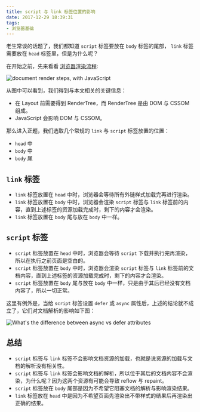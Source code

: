 ```yaml
---
title: script 与 link 标签位置的影响
date: 2017-12-29 18:39:31
tags:
- 浏览器基础
---
```

老生常谈的话题了，我们都知道 `script` 标签要放在 `body` 标签的尾部， `link` 标签需要放在 `head` 标签里，但是为什么呢？

在开始之前，先来看看 [浏览器渲染流程](https://calendar.perfplanet.com/2012/deciphering-the-critical-rendering-path/):

![document render steps, with JavaScript](http://www.igvita.com/posts/12/doc-render-js.png)

从图中可以看到，我们得到与本文相关的关键信息：

- 在 Layout 前需要得到 RenderTree，而 RenderTree 是由 DOM 与 CSSOM 组成。
- JavaScript 会影响 DOM 与 CSSOM。

那么进入正题，我们选取几个常规的 `link` 与 `script` 标签放置的位置：

- `head` 中
- `body` 中
- `body` 尾

## `link` 标签

- `link` 标签放置在 `head` 中时，浏览器会等待所有外链样式加载完再进行渲染。
- `link` 标签放置在 `body` 中时，浏览器会渲染 `script` 标签与 `link` 标签前的内容，直到上述标签的资源加载完成时，剩下的内容才会渲染。
- `link` 标签放置在 `body` 尾与放在 `body` 中一样。

## `script` 标签

- `script` 标签放置在 `head` 中时，浏览器会等待 `script` 下载并执行完再渲染，所以在执行之前页面是空白的。
- `script` 标签放置在 `body` 中时，浏览器会渲染 `script` 标签与 `link` 标签前的文档内容，直到上述标签的资源加载完成时，剩下的内容才会渲染。
- `script` 标签放置在 `body` 尾与放在 `body` 中一样，只是由于其后已经没有文档内容了，所以一切正常。

这里有例外是，当给 `script` 标签设置 `defer` 或 `async` 属性后，上述的结论就不成立了，它们对文档解析的影响如下图：

![What's the difference between async vs defer attributes](https://res.cloudinary.com/josefzacek/image/upload/v1520507339/blog/whats-the-difference-between-async-vs-defer-attributes.jpg)

## 总结

- `script` 标签与 `link` 标签不会影响文档资源的加载，也就是说资源的加载与文档的解析没有相关性。
- `script` 标签与 `link` 标签会影响文档的解析，所以位于其后的文档内容不会渲染，为什么呢？因为这两个资源有可能会导致 reflow 与 repaint。
- `script` 标签放在 `body` 尾部是因为不希望它阻塞文档的解析与影响渲染结果。
- `link` 标签放在 `head` 中是因为不希望页面先渲染出不带样式的结果后再渲染出正确的结果。
